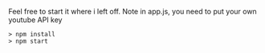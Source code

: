 Feel free to start it where i left off. Note in app.js, you need to put your own youtube API key 

```
> npm install
> npm start
```
